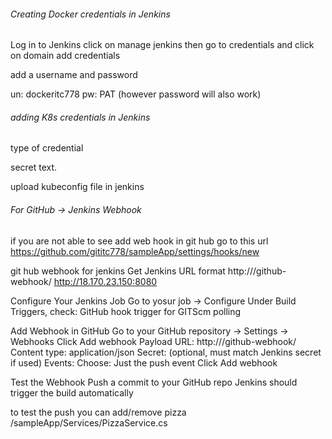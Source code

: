 ###### Creating Docker credentials in Jenkins

Log in to Jenkins
click on manage jenkins
then go to credentials and click on domain
add credentials

add a username and password 

un: dockeritc778
pw: PAT  (however password will also work)

###### adding K8s credentials in Jenkins
 type of credential

 secret text.

 upload kubeconfig file in jenkins

###### For GitHub → Jenkins Webhook

if you are not able to see  add web hook in git hub go to this url
    https://github.com/gititc778/sampleApp/settings/hooks/new

git hub webhook for jenkins
Get Jenkins URL
	format
		http://<jenkins-url>/github-webhook/
        http://18.170.23.150:8080

Configure Your Jenkins Job
Go to yosur job → Configure Under Build Triggers, check:  GitHub hook trigger for GITScm polling


Add Webhook in GitHub
Go to your GitHub repository → Settings → Webhooks  Click Add webhook 
	Payload URL: http://<jenkins-url>/github-webhook/
	Content type: application/json
	Secret: (optional, must match Jenkins secret if used)
	Events: Choose: Just the push event
	Click Add webhook
	
Test the Webhook
	Push a commit to your GitHub repo
	Jenkins should trigger the build automatically

to test the push you can add/remove pizza
    /sampleApp/Services/PizzaService.cs

